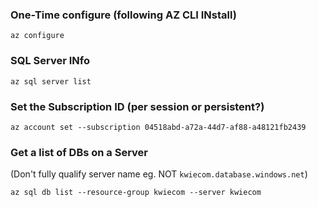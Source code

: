 ### One-Time configure (following AZ CLI INstall)
`az configure`


### SQL Server INfo
`az sql server list`

### Set the Subscription ID (per session or persistent?)
`az account set --subscription 04518abd-a72a-44d7-af88-a48121fb2439`

### Get a list of DBs on a Server
(Don't fully qualify server name eg. NOT `kwiecom.database.windows.net`)

`az sql db list --resource-group kwiecom --server kwiecom`
